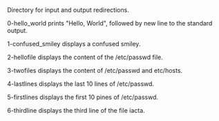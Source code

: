Directory for input and output redirections.

0-hello_world prints "Hello, World", followed by new line to the standard output.

1-confused_smiley displays a confused smiley.

2-hellofile displays the content of the /etc/passwd file.

3-twofiles displays the content of /etc/passwd and etc/hosts.

4-lastlines displays the last 10 lines of /etc/passwd.

5-firstlines displays the first 10 pines of /etc/passwd.

6-thirdline displays the third line of the file iacta. 

